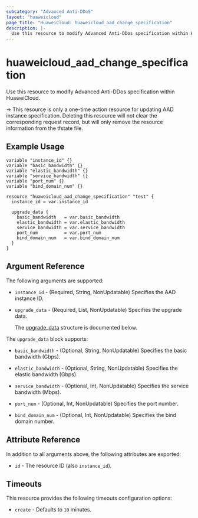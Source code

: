 ```yaml
---
subcategory: "Advanced Anti-DDoS"
layout: "huaweicloud"
page_title: "HuaweiCloud: huaweicloud_aad_change_specification"
description: |-
  Use this resource to modify Advanced Anti-DDos specification within HuaweiCloud.
---
```


# huaweicloud_aad_change_specification

Use this resource to modify Advanced Anti-DDos specification within HuaweiCloud.

-> This resource is only a one-time action resource for updating AAD instance specification. Deleting this resource will
not clear the corresponding request record, but will only remove the resource information from the tfstate file.

## Example Usage

```hcl
variable "instance_id" {}
variable "basic_bandwidth" {}
variable "elastic_bandwidth" {}
variable "service_bandwidth" {}
variable "port_num" {}
variable "bind_domain_num" {}

resource "huaweicloud_aad_change_specification" "test" {
  instance_id = var.instance_id
  
  upgrade_data {
    basic_bandwidth   = var.basic_bandwidth
    elastic_bandwidth = var.elastic_bandwidth
    service_bandwidth = var.service_bandwidth
    port_num          = var.port_num
    bind_domain_num   = var.bind_domain_num
  }
}
```

## Argument Reference

The following arguments are supported:

* `instance_id` - (Required, String, NonUpdatable) Specifies the AAD instance ID.

* `upgrade_data` - (Required, List, NonUpdatable) Specifies the upgrade data.

  The [upgrade_data](#upgrade_data_struct) structure is documented below.

<a name="upgrade_data_struct"></a>
The `upgrade_data` block supports:

* `basic_bandwidth` - (Optional, String, NonUpdatable) Specifies the basic bandwidth (Gbps).

* `elastic_bandwidth` - (Optional, String, NonUpdatable) Specifies the elastic bandwidth (Gbps).

* `service_bandwidth` - (Optional, Int, NonUpdatable) Specifies the service bandwidth (Mbps).

* `port_num` - (Optional, Int, NonUpdatable) Specifies the port number.

* `bind_domain_num` - (Optional, Int, NonUpdatable) Specifies the bind domain number.

## Attribute Reference

In addition to all arguments above, the following attributes are exported:

* `id` - The resource ID (also `instance_id`).

## Timeouts

This resource provides the following timeouts configuration options:

* `create` - Defaults to `10` minutes.
